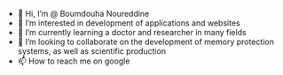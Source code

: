 - 👋 Hi, I’m @ Boumdouha Noureddine
- 👀 I’m interested in development of applications and websites
- 🌱 I’m currently learning a doctor and researcher in many fields
- 💞️ I’m looking to collaborate on the development of memory protection systems, as well as scientific production
- 📫 How to reach me on google

<!---
Nourbb/Nourbb is a ✨ special ✨ repository because its `README.md` (this file) appears on your GitHub profile.
You can click the Preview link to take a look at your changes.
--->
